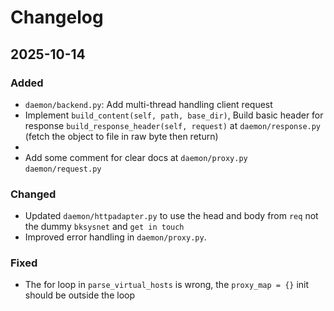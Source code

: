 # Changelog
## 2025-10-14
### Added
- `daemon/backend.py`: Add multi-thread handling client request
- Implement `build_content(self, path, base_dir)`, Build basic header for response `build_response_header(self, request)` at `daemon/response.py` (fetch the object to file in raw byte then return)
- 
- Add some comment for clear docs at `daemon/proxy.py` `daemon/request.py`
### Changed
- Updated `daemon/httpadapter.py` to use the head and body from `req` not the dummy `bksysnet` and `get in touch`
- Improved error handling in `daemon/proxy.py`.

### Fixed
- The for loop in `parse_virtual_hosts` is wrong, the `proxy_map = {}` init should be outside the loop
